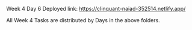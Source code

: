Week 4 Day 6 Deployed link: https://clinquant-naiad-352514.netlify.app/

All Week 4 Tasks are distributed by Days in the above folders.



